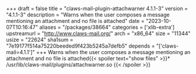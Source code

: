 +++
draft = false
title = "claws-mail-plugin-attachwarner 4.1.1-3"
version = "4.1.1-3"
description = "Warns when the user composes a message mentioning an attachment and no file is attached"
date = "2023-10-07T10:16:47"
aliases = "/packages/38664"
categories = ['xlib-extra']
upstreamurl = "http://www.claws-mail.org/"
arch = "x86_64"
size = "11344"
usize = "22624"
sha1sum = "7e19177f514a75220beeded9f423b5245a7defb5"
depends = "['claws-mail=4.1.1']"
+++
Warns when the user composes a message mentioning an attachment and no file is attached{{< spoiler text="show files" >}}* /usr/lib/claws-mail/plugins/attachwarner.so
{{< /spoiler >}}